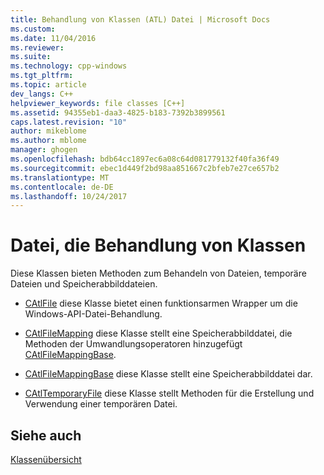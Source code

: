 ```yaml
---
title: Behandlung von Klassen (ATL) Datei | Microsoft Docs
ms.custom: 
ms.date: 11/04/2016
ms.reviewer: 
ms.suite: 
ms.technology: cpp-windows
ms.tgt_pltfrm: 
ms.topic: article
dev_langs: C++
helpviewer_keywords: file classes [C++]
ms.assetid: 94355eb1-daa3-4825-b183-7392b3899561
caps.latest.revision: "10"
author: mikeblome
ms.author: mblome
manager: ghogen
ms.openlocfilehash: bdb64cc1897ec6a08c64d081779132f40fa36f49
ms.sourcegitcommit: ebec1d449f2bd98aa851667c2bfeb7e27ce657b2
ms.translationtype: MT
ms.contentlocale: de-DE
ms.lasthandoff: 10/24/2017
---
```

# <a name="file-handling-classes"></a>Datei, die Behandlung von Klassen
Diese Klassen bieten Methoden zum Behandeln von Dateien, temporäre Dateien und Speicherabbilddateien.  
  
-   [CAtlFile](../atl/reference/catlfile-class.md) diese Klasse bietet einen funktionsarmen Wrapper um die Windows-API-Datei-Behandlung.  
  
-   [CAtlFileMapping](../atl/reference/catlfilemapping-class.md) diese Klasse stellt eine Speicherabbilddatei, die Methoden der Umwandlungsoperatoren hinzugefügt [CAtlFileMappingBase](../atl/reference/catlfilemappingbase-class.md).  
  
-   [CAtlFileMappingBase](../atl/reference/catlfilemappingbase-class.md) diese Klasse stellt eine Speicherabbilddatei dar.  
  
-   [CAtlTemporaryFile](../atl/reference/catltemporaryfile-class.md) diese Klasse stellt Methoden für die Erstellung und Verwendung einer temporären Datei.  
  
## <a name="see-also"></a>Siehe auch  
 [Klassenübersicht](../atl/atl-class-overview.md)


